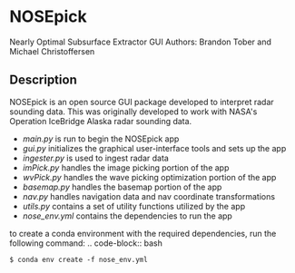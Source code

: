 # NOSEpick
Nearly Optimal Subsurface Extractor GUI
Authors: Brandon Tober and Michael Christoffersen

## Description
NOSEpick is an open source GUI package developed to interpret radar sounding data. This was originally developed to work with NASA's Operation IceBridge Alaska radar sounding data. 
- *main.py* is run to begin the NOSEpick app
- *gui.py* initializes the graphical user-interface tools and sets up the app
- *ingester.py* is used to ingest radar data
- *imPick.py* handles the image picking portion of the app
- *wvPick.py* handles the wave picking optimization portion of the app
- *basemap.py* handles the basemap portion of the app
- *nav.py* handles navigation data and nav coordinate transformations
- *utils.py* contains a set of utility functions utilized by the app
- *nose_env.yml* contains the dependencies to run the app

to create a conda environment with the required dependencies, run the following command:
.. code-block:: bash

    $ conda env create -f nose_env.yml


